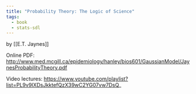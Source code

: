 ```yaml
---
title: "Probability Theory: The Logic of Science"
tags:
  - book
  - stats-sdl
---
```

by [[E.T. Jaynes]]

Online PDF: http://www.med.mcgill.ca/epidemiology/hanley/bios601/GaussianModel/JaynesProbabilityTheory.pdf

Video lectures: https://www.youtube.com/playlist?list=PL9v9IXDsJkktefQzX39wC2YG07vw7DsQ_
